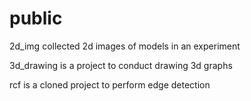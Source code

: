 # public
2d_img collected 2d images of models in an experiment




3d_drawing is a project to conduct drawing 3d graphs





rcf is a cloned project to perform edge detection




